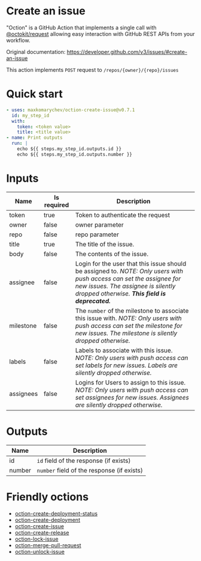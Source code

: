 # Create an issue

"Oction" is a GitHub Action that implements a single call with 
[@octokit/request](https://www.npmjs.com/package/@octokit/request)
allowing easy interaction with GitHub REST APIs from your workflow.

Original documentation: https://developer.github.com/v3/issues/#create-an-issue

This action implements `POST` request to `/repos/{owner}/{repo}/issues`


# Quick start

```yaml
- uses: maxkomarychev/oction-create-issue@v0.7.1
  id: my_step_id
  with:
    token: <token value>
    title: <title value>
- name: Print outputs
  run: |
    echo ${{ steps.my_step_id.outputs.id }}
    echo ${{ steps.my_step_id.outputs.number }}
```


# Inputs

| Name | Is required | Description |
|---|---|---|
|token|true|Token to authenticate the request
|owner|false|owner parameter
|repo|false|repo parameter
|title|true|The title of the issue.
|body|false|The contents of the issue.
|assignee|false|Login for the user that this issue should be assigned to. _NOTE: Only users with push access can set the assignee for new issues. The assignee is silently dropped otherwise. **This field is deprecated.**_
|milestone|false|The `number` of the milestone to associate this issue with. _NOTE: Only users with push access can set the milestone for new issues. The milestone is silently dropped otherwise._
|labels|false|Labels to associate with this issue. _NOTE: Only users with push access can set labels for new issues. Labels are silently dropped otherwise._
|assignees|false|Logins for Users to assign to this issue. _NOTE: Only users with push access can set assignees for new issues. Assignees are silently dropped otherwise._

# Outputs

| Name | Description |
|---|---|
|id|`id` field of the response (if exists)|
|number|`number` field of the response (if exists)|

# Friendly octions

* [oction-create-deployment-status](https://github.com/maxkomarychev/oction-create-deployment-status)
* [oction-create-deployment](https://github.com/maxkomarychev/oction-create-deployment)
* [oction-create-issue](https://github.com/maxkomarychev/oction-create-issue)
* [oction-create-release](https://github.com/maxkomarychev/oction-create-release)
* [oction-lock-issue](https://github.com/maxkomarychev/oction-lock-issue)
* [oction-merge-pull-request](https://github.com/maxkomarychev/oction-merge-pull-request)
* [oction-unlock-issue](https://github.com/maxkomarychev/oction-unlock-issue)
